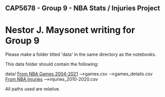 ## CAP5678 - Group 9 - NBA Stats / Injuries Project
# Nestor J. Maysonet writing for Group 9

Please make a folder titled 'data' in the same directory as the notebooks.

This data folder should contain the following:

data/
[From NBA Games 2004-2021](https://www.kaggle.com/nathanlauga/nba-games?select=games.csv)
-->games.csv
-->games_details.csv
[From NBA Injuries](https://www.kaggle.com/ghopkins/nba-injuries-2010-2018)
-->injuries_2010-2020.csv

All paths used are relative.